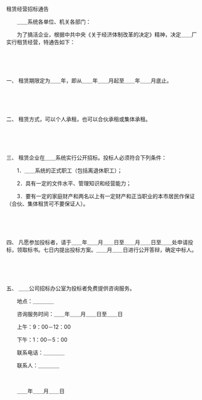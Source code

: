 



租赁经营招标通告



 

　　＿＿系统各单位、机关各部门：

　　为了搞活企业，根据中共中央《关于经济体制改革的决定》精神，决定＿＿厂实行租赁经营，特通告如下：

　　

　　

一、
租赁期限定为＿＿年，即从＿＿年＿＿月起至＿＿年＿＿月底止。

　　

　　

二、
租赁方式，可以个人承租，也可以合伙承租或集体承租。

　　

　　

三、
租赁企业在＿＿系统实行公开招标。投标人必须符合下列条件：

　　1．＿＿系统的正式职工（包括离退休职工）；

　　2．具有一定的文件水平、管理知识和经营能力；

　　3．要有一定的家庭财产和两名以上有一定财产和正当职业的本市居民作保证（合伙、集体租赁可不要保证人）。

　　

　　

四、
凡愿参加投标者，请于＿＿年＿＿月＿＿日至＿＿月＿＿日至＿＿处申请投标，领取标书。七日内提出投标方案。＿＿月＿＿日进行公开答辩，确定中标人。

　　

　　

五、
＿＿公司招标办公室为投标者免费提供咨询服务。

　　地点：＿＿＿＿

　　咨询服务时间：＿＿年＿＿月＿＿日至＿＿日

　　上午：9：00－12：00

　　下午：1：00－5：00

　　联系电话：＿＿＿＿

　　联系人：＿＿＿＿

　　


 　　＿＿年＿＿月＿＿日
 
　　



　　